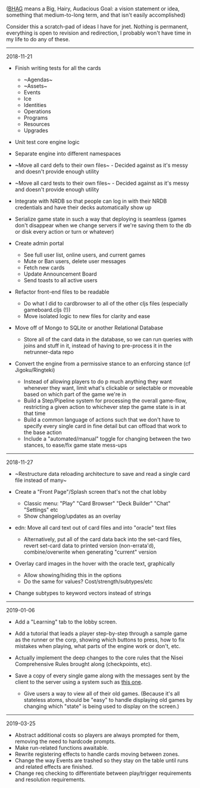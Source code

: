 ([BHAG](https://en.wikipedia.org/wiki/Big_Hairy_Audacious_Goal) means a Big, Hairy, Audacious Goal: a vision statement or idea, something that medium-to-long term, and that isn't easily accomplished)

Consider this a scratch-pad of ideas I have for jnet. Nothing is permanent, everything is open to revision and redirection, I probably won't have time in my life to do any of these. 

---
2018-11-21

* Finish writing tests for all the cards
  * ~Agendas~
  * ~Assets~
  * Events
  * Ice
  * Identities
  * Operations
  * Programs
  * Resources
  * Upgrades

* Unit test core engine logic
* Separate engine into different namespaces
* ~Move all card defs to their own files~ - Decided against as it's messy and doesn't provide enough utility
* ~Move all card tests to their own files~ - Decided against as it's messy and doesn't provide enough utility
* Integrate with NRDB so that people can log in with their NRDB credentials and have their decks automatically show up

* Serialize game state in such a way that deploying is seamless (games don't disappear when we change servers if we're saving them to the db or disk every action or turn or whatever)

* Create admin portal
  * See full user list, online users, and current games
  * Mute or Ban users, delete user messages
  * Fetch new cards
  * Update Announcement Board
  * Send toasts to all active users

* Refactor front-end files to be readable
  * Do what I did to cardbrowser to all of the other cljs files (especially gameboard.cljs (!))
  * Move isolated logic to new files for clarity and ease

* Move off of Mongo to SQLite or another Relational Database
  * Store all of the card data in the database, so we can run queries with joins and stuff in it, instead of having to pre-process it in the netrunner-data repo

* Convert the engine from a permissive stance to an enforcing stance (cf Jigoku/Ringteki)
  * Instead of allowing players to do p much anything they want whenever they want, limit what's clickable or selectable or moveable based on which part of the game we're in
  * Build a Step/Pipeline system for processing the overall game-flow, restricting a given action to whichever step the game state is in at that time
  * Build a common language of actions such that we don't have to specify every single card in fine detail but can offload that work to the base action
  * Include a "automated/manual" toggle for changing between the two stances, to ease/fix game state mess-ups

---
2018-11-27

* ~Restructure data reloading architecture to save and read a single card file instead of many~

* Create a "Front Page"/Splash screen that's not the chat lobby
  * Classic menu: "Play" "Card Browser" "Deck Builder" "Chat" "Settings" etc
  * Show changelog/updates as an overlay

* edn: Move all card text out of card files and into "oracle" text files
  * Alternatively, put all of the card data back into the set-card files, revert set-card data to printed version (non-errata'd), combine/overwrite when generating "current" version

* Overlay card images in the hover with the oracle text, graphically
  * Allow showing/hiding this in the options
  * Do the same for values? Cost/strength/subtypes/etc

* Change subtypes to keyword vectors instead of strings

---
2019-01-06

* Add a "Learning" tab to the lobby screen.
* Add a tutorial that leads a player step-by-step through a sample game as the runner or the corp, showing which buttons to press, how to fix mistakes when playing, what parts of the engine work or don't, etc.
* Actually implement the deep changes to the core rules that the Nisei Comprehensive Rules brought along (checkpoints, etc).

* Save a copy of every single game along with the messages sent by the client to the server using a system such as [this one](http://spootnik.org/entries/2016/12/17/building-an-atomic-database-with-clojure).
  * Give users a way to view all of their old games. (Because it's all stateless atoms, should be "easy" to handle displaying old games by changing which "state" is being used to display on the screen.)

---
2019-03-25

* Abstract additional costs so players are always prompted for them, removing the need to hardcode prompts.
* Make run-related functions awaitable.
* Rewrite registering effects to handle cards moving between zones.
* Change the way Events are trashed so they stay on the table until runs and related effects are finished.
* Change req checking to differentiate between play/trigger requirements and resolution requirements.
